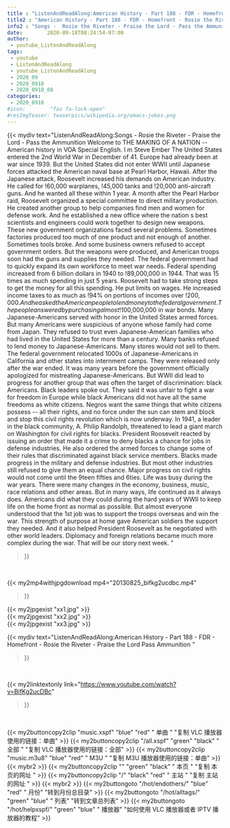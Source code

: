 ```yaml
---
title : "ListenAndReadAlong:American History - Part 188 - FDR - Homefront - Rosie the Riveter - Praise the Lord Pass Ammunition "
title2 : "American History - Part 188 - FDR - Homefront - Rosie the Riveter - Praise the Lord Pass Ammunition "
info2 : "Songs -  Rosie the Riveter - Praise the Lord - Pass the Ammunition Welcome to THE MAKING OF A NATION -- American history in VOA Special English. I m Steve Ember  The United States entered the 2nd World War in December of 41. Europe had already been at war since 1939. But the United States did not enter WWII until Japanese forces attacked the American naval base at Pearl Harbor, Hawaii. After the Japanese attack, Roosevelt increased his demands on American industry. He called for !60,000 warplanes, !45,000 tanks and !20,000 anti-aircraft guns. And he wanted all these within 1 year. A month after the Pearl Harbor raid, Roosevelt organized a special committee to direct military production. He created another group to help companies find men and women for defense work. And he established a new office where the nation s best scientists and engineers could work together to design new weapons. These new government organizations faced several problems. Sometimes factories produced too much of one product and not enough of another. Sometimes tools broke. And some business owners refused to accept government orders. But the weapons were produced, and American troops soon had the guns and supplies they needed. The federal government had to quickly expand its own workforce to meet war needs. Federal spending increased from 6 billion dollars in 1940 to !89,000,000 in 1944. That was 15 times as much spending in just 5 years. Roosevelt had to take strong steps to get the money for all this spending. He put limits on wages. He increased income taxes to as much as !94% on portions of incomes over !$200,000. And he asked the American people to lend money to the federal government. The people answered by purchasing almost !$100,000,000 in war bonds. Many Japanese-Americans served with honor in the United States armed forces. But many Americans were suspicious of anyone whose family had come from Japan. They refused to trust even Japanese-American families who had lived in the United States for more than a century. Many banks refused to lend money to Japanese-Americans. Many stores would not sell to them. The federal government relocated 1000s of Japanese-Americans in California and other states into internment camps. They were released only after the war ended. It was many years before the government officially apologized for mistreating Japanese-Americans. But WWII did lead to progress for another group that was often the target of discrimination: black Americans. Black leaders spoke out. They said it was unfair to fight a war for freedom in Europe while black Americans did not have all the same freedoms as white citizens.  Negros want the same things that white citizens possess -- all their rights, and no force under the sun can stem and block and stop this civil rights revolution which is now underway.  In 1941, a leader in the black community,  A. Philip Randolph, threatened to lead a giant march on Washington for civil rights for blacks. President Roosevelt reacted by issuing an order that made it a crime to deny blacks a chance for jobs in defense industries. He also ordered the armed forces to change some of their rules that discriminated against black service members. Blacks made progress in the military and defense industries. But most other industries still refused to give them an equal chance. Major progress on civil rights would not come until the 9teen fifties and 6ties. Life was busy during the war years. There were many changes in the economy, business, music, race relations and other areas. But in many ways, life continued as it always does. Americans did what they could during the hard years of WWII to keep life on the home front as normal as possible. But almost everyone understood that the 1st job was to support the troops overseas and win the war. This strength of purpose at home gave American soldiers the support they needed. And it also helped President Roosevelt as he negotiated with other world leaders. Diplomacy and foreign relations became much more complex during the war. That will be our story next week. "
date:        2020-09-18T08:24:54-07:00
author:
 - youtube_ListenAndReadAlong
tags:
 - youtube
 - ListenAndReadAlong
 - youtube_ListenAndReadAlong
 - 2020_09
 - 2020_0918
 - 2020_0918_08
categories:
 - 2020_0918
#icon:        "fas fa-lock-open"
#resImgTeaser: teaserpics/wikipedia.org/emacs-jokes.png
---
```


{{< mydiv text="ListenAndReadAlong:Songs -  Rosie the Riveter - Praise the Lord - Pass the Ammunition Welcome to THE MAKING OF A NATION -- American history in VOA Special English. I m Steve Ember  The United States entered the 2nd World War in December of 41. Europe had already been at war since 1939. But the United States did not enter WWII until Japanese forces attacked the American naval base at Pearl Harbor, Hawaii. After the Japanese attack, Roosevelt increased his demands on American industry. He called for !60,000 warplanes, !45,000 tanks and !20,000 anti-aircraft guns. And he wanted all these within 1 year. A month after the Pearl Harbor raid, Roosevelt organized a special committee to direct military production. He created another group to help companies find men and women for defense work. And he established a new office where the nation s best scientists and engineers could work together to design new weapons. These new government organizations faced several problems. Sometimes factories produced too much of one product and not enough of another. Sometimes tools broke. And some business owners refused to accept government orders. But the weapons were produced, and American troops soon had the guns and supplies they needed. The federal government had to quickly expand its own workforce to meet war needs. Federal spending increased from 6 billion dollars in 1940 to !89,000,000 in 1944. That was 15 times as much spending in just 5 years. Roosevelt had to take strong steps to get the money for all this spending. He put limits on wages. He increased income taxes to as much as !94% on portions of incomes over !$200,000. And he asked the American people to lend money to the federal government. The people answered by purchasing almost !$100,000,000 in war bonds. Many Japanese-Americans served with honor in the United States armed forces. But many Americans were suspicious of anyone whose family had come from Japan. They refused to trust even Japanese-American families who had lived in the United States for more than a century. Many banks refused to lend money to Japanese-Americans. Many stores would not sell to them. The federal government relocated 1000s of Japanese-Americans in California and other states into internment camps. They were released only after the war ended. It was many years before the government officially apologized for mistreating Japanese-Americans. But WWII did lead to progress for another group that was often the target of discrimination: black Americans. Black leaders spoke out. They said it was unfair to fight a war for freedom in Europe while black Americans did not have all the same freedoms as white citizens.  Negros want the same things that white citizens possess -- all their rights, and no force under the sun can stem and block and stop this civil rights revolution which is now underway.  In 1941, a leader in the black community,  A. Philip Randolph, threatened to lead a giant march on Washington for civil rights for blacks. President Roosevelt reacted by issuing an order that made it a crime to deny blacks a chance for jobs in defense industries. He also ordered the armed forces to change some of their rules that discriminated against black service members. Blacks made progress in the military and defense industries. But most other industries still refused to give them an equal chance. Major progress on civil rights would not come until the 9teen fifties and 6ties. Life was busy during the war years. There were many changes in the economy, business, music, race relations and other areas. But in many ways, life continued as it always does. Americans did what they could during the hard years of WWII to keep life on the home front as normal as possible. But almost everyone understood that the 1st job was to support the troops overseas and win the war. This strength of purpose at home gave American soldiers the support they needed. And it also helped President Roosevelt as he negotiated with other world leaders. Diplomacy and foreign relations became much more complex during the war. That will be our story next week. "
>}}
<br>


{{< my2mp4withjpgdownload mp4="20130825_bifkg2ucdbc.mp4"
>}}

{{< my2jpgexist "xx1.jpg" >}}<br>
{{< my2jpgexist "xx2.jpg" >}}<br>
{{< my2jpgexist "xx3.jpg" >}}<br>



{{< mydiv text="ListenAndReadAlong:American History - Part 188 - FDR - Homefront - Rosie the Riveter - Praise the Lord Pass Ammunition "
>}}
<br>

{{< my2linktextonly link="https://www.youtube.com/watch?v=BifKg2ucDBc"
>}}


<br>

{{< my2buttoncopy2clip "music.xspf"        "blue"   "red"    " 单曲 "  "复制 VLC 播放器使用的链接：单曲" >}} {{< my2buttoncopy2clip "/all.xspf"         "green"  "black"  " 全部 "  "复制 VLC 播放器使用的链接：全部" >}} {{< my2buttoncopy2clip "music.m3u8"        "blue"   "red"    " M3U  "    "复制 M3U 播放器使用的链接：单曲" >}} {{< mybr2 >}} {{< my2buttoncopy2clip ""                  "green"  "black"  " 本页 "    "复制 本页的网址 " >}} {{< my2buttoncopy2clip "/"                 "black"  "red"    " 主站 "    "复制 主站的网址 " >}} {{< mybr2 >}} {{< my2buttongoto      "/hot/endothers/"   "blue"   "red"    " 月份"   "转到月份总目录" >}} {{< my2buttongoto      "/hot/alltags/"     "green"  "blue"   " 列表"   "转到文章总列表" >}} {{< my2buttongoto      "/hot/helpxspf/"    "green"  "blue"   " 播放器" "如何使用 VLC 播放器或者 IPTV 播放器的教程" >}} 

